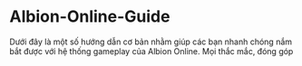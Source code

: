 # Albion-Online-Guide

Dưới đây là một số hướng dẫn cơ bản nhằm giúp các bạn nhanh chóng nắm bắt được với hệ thống gameplay của Albion Online. Mọi thắc mắc, đóng góp 
